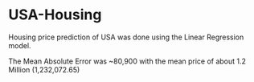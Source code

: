 # USA-Housing
Housing price prediction of USA was done using the Linear Regression model. 

The Mean Absolute Error was ~80,900 with the mean price of about 1.2 Million (1,232,072.65)
